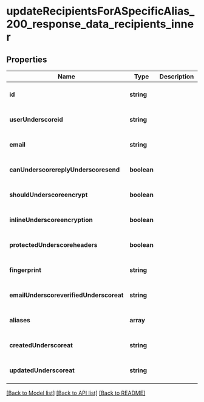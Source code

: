 # updateRecipientsForASpecificAlias_200_response_data_recipients_inner

## Properties
Name | Type | Description | Notes
------------ | ------------- | ------------- | -------------
**id** | **string** |  | [optional] [default to null]
**userUnderscoreid** | **string** |  | [optional] [default to null]
**email** | **string** |  | [optional] [default to null]
**canUnderscorereplyUnderscoresend** | **boolean** |  | [optional] [default to null]
**shouldUnderscoreencrypt** | **boolean** |  | [optional] [default to null]
**inlineUnderscoreencryption** | **boolean** |  | [optional] [default to null]
**protectedUnderscoreheaders** | **boolean** |  | [optional] [default to null]
**fingerprint** | **string** |  | [optional] [default to null]
**emailUnderscoreverifiedUnderscoreat** | **string** |  | [optional] [default to null]
**aliases** | **array** |  | [optional] [default to null]
**createdUnderscoreat** | **string** |  | [optional] [default to null]
**updatedUnderscoreat** | **string** |  | [optional] [default to null]

[[Back to Model list]](../README.md#documentation-for-models) [[Back to API list]](../README.md#documentation-for-api-endpoints) [[Back to README]](../README.md)


